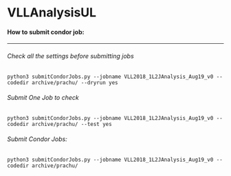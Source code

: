 # VLLAnalysisUL

#### How to submit condor job:
---
###### Check all the settings before submitting jobs
```
python3 submitCondorJobs.py --jobname VLL2018_1L2JAnalysis_Aug19_v0 --codedir archive/prachu/ --dryrun yes
```

###### Submit One Job to check
```
python3 submitCondorJobs.py --jobname VLL2018_1L2JAnalysis_Aug19_v0 --codedir archive/prachu/ --test yes
```

###### Submit Condor Jobs:
```
python3 submitCondorJobs.py --jobname VLL2018_1L2JAnalysis_Aug19_v0 --codedir archive/prachu/
```
